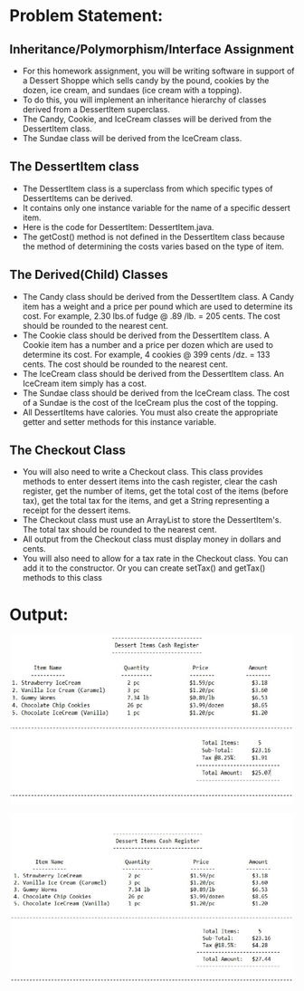 # Problem Statement:

## Inheritance/Polymorphism/Interface Assignment
* For this homework assignment, you will be writing software in support of a Dessert Shoppe which sells candy by the pound, cookies by the dozen, ice cream, and sundaes (ice cream with a topping).
*	To do this, you will implement an inheritance hierarchy of classes derived from a DessertItem superclass.
*	The Candy, Cookie, and IceCream classes will be derived from the DessertItem class.
*	The Sundae class will be derived from the IceCream class.

## The DessertItem class
*	The DessertItem class is a superclass from which specific types of DessertItems can be derived.
*	It contains only one instance variable for the name of a specific dessert item.
*	Here is the code for DessertItem: DessertItem.java.
*	The getCost() method is not defined in the DessertItem class because the method of determining the costs varies based on the type of item.

## The Derived(Child) Classes
*	The Candy class should be derived from the DessertItem class. A Candy item has a weight and a price per pound which are used to determine its cost. For example, 2.30 lbs.of fudge @ .89 /lb. = 205 cents. The cost should be rounded to the nearest cent.
*	The Cookie class should be derived from the DessertItem class. A Cookie item has a number and a price per dozen which are used to determine its cost. For example, 4 cookies @ 399 cents /dz. = 133 cents. The cost should be rounded to the nearest cent.
*	The IceCream class should be derived from the DessertItem class. An IceCream item simply has a cost.
*	The Sundae class should be derived from the IceCream class. The cost of a Sundae is the cost of the IceCream plus the cost of the topping.
*	All DessertItems have calories. You must also create the appropriate getter and setter methods for this instance variable.

## The Checkout Class
*	You will also need to write a Checkout class. This class provides methods to enter dessert items into the cash register, clear the cash register, get the number of items, get the total cost of the items (before tax), get the total tax for the items, and get a String representing a receipt for the dessert items.
*	The Checkout class must use an ArrayList to store the DessertItem's. The total tax should be rounded to the nearest cent.
*	All output from the Checkout class must display money in dollars and cents.
*	You will also need to allow for a tax rate in the Checkout class. You can add it to the constructor. Or you can create setTax() and getTax() methods to this class


# Output:
<p align="center">
<img src="output1.JPG" width="500px" height="300px">
</p>

<p align="center">
<img src="output2.JPG" width="500px" height="300px">
</p>
